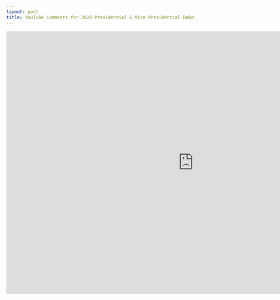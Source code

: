```yaml
---
layout: post
title: YouTube Comments for 2020 Presidential & Vice Presidential Debates
---
```



<iframe width="1000" height="700" src="https://johnmeaton.shinyapps.io/Shiny_youtube_comments/" frameborder="0" allowfullscreen></iframe>
